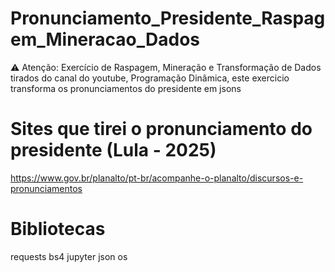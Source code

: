# Pronunciamento_Presidente_Raspagem_Mineracao_Dados
⚠️ Atenção: Exercício de Raspagem, Mineração e Transformação de Dados tirados do canal do youtube, Programação Dinâmica, este exercicio transforma os pronunciamentos do presidente em jsons


# Sites que tirei o pronunciamento do presidente (Lula - 2025)
https://www.gov.br/planalto/pt-br/acompanhe-o-planalto/discursos-e-pronunciamentos

# Bibliotecas 
requests
bs4
jupyter
json 
os
